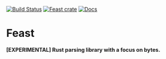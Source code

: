 [![Build Status](https://travis-ci.com/avitex/feast.svg?branch=master)](https://travis-ci.com/avitex/feast)
[![Feast crate](https://img.shields.io/crates/v/feast.svg)](https://crates.io/crates/feast)
[![Docs](https://docs.rs/feast/badge.svg)](https://docs.rs/feast)

# Feast

**[EXPERIMENTAL] Rust parsing library with a focus on bytes.**